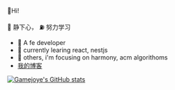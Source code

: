 🎉Hi!

🧐 静下心， ⛽️ 努力学习

- 🎯 A fe developer
- 🤩 currently learing react, nestjs
- 🤖 others, i'm focusing on harmony, acm algorithoms
- [我的博客](https://gamejoye.top)

[![Gamejoye's GitHub stats](https://github-readme-stats.vercel.app/api?username=gamejoye)](https://github.com/anuraghazra/github-readme-stats)
